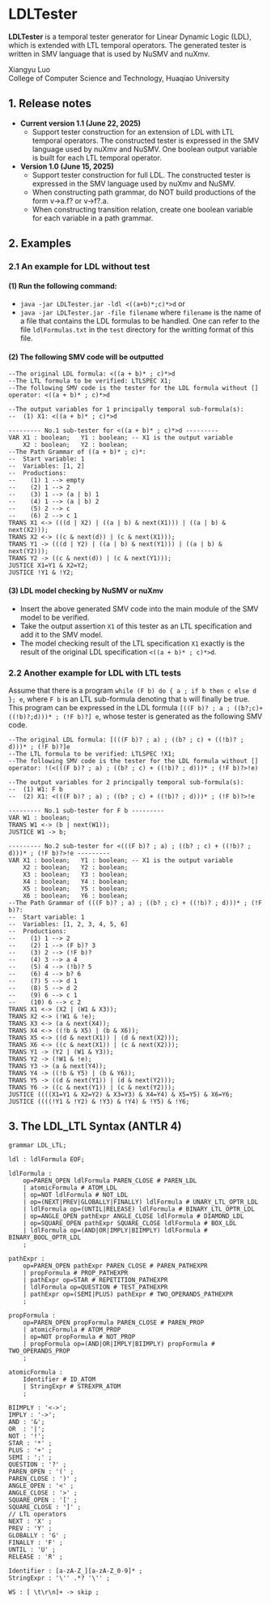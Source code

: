# LDLTester

**LDLTester** is a temporal tester generator for Linear Dynamic Logic (LDL), which is extended with LTL temporal operators. The generated tester is written in SMV language that is used by NuSMV and nuXmv.

Xiangyu Luo  
College of Computer Science and Technology, Huaqiao University

## 1. Release notes

- **Current version 1.1 (June 22, 2025)**
  - Support tester construction for an extension of LDL with LTL temporal operators. The constructed tester is expressed in the SMV language used by nuXmv and NuSMV. One boolean output variable is built for each LTL temporal operator.
- **Version 1.0 (June 15, 2025)**
  - Support tester construction for full LDL. The constructed tester is expressed in the SMV language used by nuXmv and NuSMV.
  - When constructing path grammar, do NOT build productions of the form v->a.f? or v->f?.a. 
  - When constructing transition relation, create one boolean variable for each variable in a path grammar.

## 2. Examples
### 2.1 An example for LDL without test
#### (1) Run the following command:  
- `java -jar LDLTester.jar -ldl <((a+b)*;c)*>d` or
- `java -jar LDLTester.jar -file filename` where `filename` is the name of a file that contains the LDL formulas to be handled. One can refer to the file `ldlFormulas.txt` in the `test` directory for the writting format of this file.

#### (2) The following SMV code will be outputted
```
--The original LDL formula: <((a + b)* ; c)*>d
--The LTL formula to be verified: LTLSPEC X1;
--The following SMV code is the tester for the LDL formula without [] operator: <((a + b)* ; c)*>d

--The output variables for 1 principally temporal sub-formula(s):
--  (1) X1: <((a + b)* ; c)*>d

--------- No.1 sub-tester for <((a + b)* ; c)*>d ---------
VAR X1 : boolean;	Y1 : boolean; -- X1 is the output variable
    X2 : boolean;	Y2 : boolean;
--The Path Grammar of ((a + b)* ; c)*:
--  Start variable: 1
--  Variables: [1, 2]
--  Productions:
--    (1) 1 --> empty
--    (2) 1 --> 2
--    (3) 1 --> (a | b) 1
--    (4) 1 --> (a | b) 2
--    (5) 2 --> c
--    (6) 2 --> c 1
TRANS X1 <-> (((d | X2) | ((a | b) & next(X1))) | ((a | b) & next(X2)));
TRANS X2 <-> ((c & next(d)) | (c & next(X1)));
TRANS Y1 -> (((d | Y2) | ((a | b) & next(Y1))) | ((a | b) & next(Y2)));
TRANS Y2 -> ((c & next(d)) | (c & next(Y1)));
JUSTICE X1=Y1 & X2=Y2;
JUSTICE !Y1 & !Y2;
```
#### (3) LDL model checking by NuSMV or nuXmv

- Insert the above generated SMV code into the main module of the SMV model to be verified. 
- Take the output assertion `X1` of this tester as an LTL specification and add it to the SMV model. 
- The model checking result of the LTL specification `X1` exactly is the result of the original LDL specification `<((a + b)* ; c)*>d`.


### 2.2 Another example for LDL with LTL tests

Assume that there is a program `while (F b) do { a ; if b then c else d }; e`, where `F b` is an LTL sub-formula denoting that `b` will finally be true. This program can be expressed in the LDL formula `[((F b)? ; a ; ((b?;c)+((!b)?;d)))* ; (!F b)?] e`, whose tester is generated as the following SMV code.

```
--The original LDL formula: [(((F b)? ; a) ; ((b? ; c) + ((!b)? ; d)))* ; (!F b)?]e
--The LTL formula to be verified: LTLSPEC !X1;
--The following SMV code is the tester for the LDL formula without [] operator: !(<(((F b)? ; a) ; ((b? ; c) + ((!b)? ; d)))* ; (!F b)?>!e)

--The output variables for 2 principally temporal sub-formula(s):
--  (1) W1: F b
--  (2) X1: <(((F b)? ; a) ; ((b? ; c) + ((!b)? ; d)))* ; (!F b)?>!e

--------- No.1 sub-tester for F b ---------
VAR W1 : boolean;
TRANS W1 <-> (b | next(W1));
JUSTICE W1 -> b;

--------- No.2 sub-tester for <(((F b)? ; a) ; ((b? ; c) + ((!b)? ; d)))* ; (!F b)?>!e ---------
VAR X1 : boolean;	Y1 : boolean; -- X1 is the output variable
    X2 : boolean;	Y2 : boolean;
    X3 : boolean;	Y3 : boolean;
    X4 : boolean;	Y4 : boolean;
    X5 : boolean;	Y5 : boolean;
    X6 : boolean;	Y6 : boolean;
--The Path Grammar of (((F b)? ; a) ; ((b? ; c) + ((!b)? ; d)))* ; (!F b)?:
--  Start variable: 1
--  Variables: [1, 2, 3, 4, 5, 6]
--  Productions:
--    (1) 1 --> 2
--    (2) 1 --> (F b)? 3
--    (3) 2 --> (!F b)?
--    (4) 3 --> a 4
--    (5) 4 --> (!b)? 5
--    (6) 4 --> b? 6
--    (7) 5 --> d 1
--    (8) 5 --> d 2
--    (9) 6 --> c 1
--    (10) 6 --> c 2
TRANS X1 <-> (X2 | (W1 & X3));
TRANS X2 <-> (!W1 & !e);
TRANS X3 <-> (a & next(X4));
TRANS X4 <-> ((!b & X5) | (b & X6));
TRANS X5 <-> ((d & next(X1)) | (d & next(X2)));
TRANS X6 <-> ((c & next(X1)) | (c & next(X2)));
TRANS Y1 -> (Y2 | (W1 & Y3));
TRANS Y2 -> (!W1 & !e);
TRANS Y3 -> (a & next(Y4));
TRANS Y4 -> ((!b & Y5) | (b & Y6));
TRANS Y5 -> ((d & next(Y1)) | (d & next(Y2)));
TRANS Y6 -> ((c & next(Y1)) | (c & next(Y2)));
JUSTICE ((((X1=Y1 & X2=Y2) & X3=Y3) & X4=Y4) & X5=Y5) & X6=Y6;
JUSTICE ((((!Y1 & !Y2) & !Y3) & !Y4) & !Y5) & !Y6;
```

## 3. The LDL_LTL Syntax (ANTLR 4)
```antlrv4
grammar LDL_LTL;

ldl : ldlFormula EOF;

ldlFormula :
    op=PAREN_OPEN ldlFormula PAREN_CLOSE # PAREN_LDL
    | atomicFormula # ATOM_LDL
    | op=NOT ldlFormula # NOT_LDL
    | op=(NEXT|PREV|GLOBALLY|FINALLY) ldlFormula # UNARY_LTL_OPTR_LDL
    | ldlFormula op=(UNTIL|RELEASE) ldlFormula # BINARY_LTL_OPTR_LDL
    | op=ANGLE_OPEN pathExpr ANGLE_CLOSE ldlFormula # DIAMOND_LDL
    | op=SQUARE_OPEN pathExpr SQUARE_CLOSE ldlFormula # BOX_LDL
    | ldlFormula op=(AND|OR|IMPLY|BIIMPLY) ldlFormula # BINARY_BOOL_OPTR_LDL
    ;

pathExpr :
    op=PAREN_OPEN pathExpr PAREN_CLOSE # PAREN_PATHEXPR
    | propFormula # PROP_PATHEXPR
    | pathExpr op=STAR # REPETITION_PATHEXPR
    | ldlFormula op=QUESTION # TEST_PATHEXPR
    | pathExpr op=(SEMI|PLUS) pathExpr # TWO_OPERANDS_PATHEXPR
    ;

propFormula :
    op=PAREN_OPEN propFormula PAREN_CLOSE # PAREN_PROP
    | atomicFormula # ATOM_PROP
    | op=NOT propFormula # NOT_PROP
    | propFormula op=(AND|OR|IMPLY|BIIMPLY) propFormula # TWO_OPERANDS_PROP
    ;

atomicFormula :
    Identifier # ID_ATOM
    | StringExpr # STREXPR_ATOM
    ;

BIIMPLY : '<->';
IMPLY : '->';
AND : '&';
OR  : '|';
NOT : '!';
STAR : '*' ;
PLUS : '+' ;
SEMI : ';' ;
QUESTION : '?' ;
PAREN_OPEN : '(' ;
PAREN_CLOSE : ')' ;
ANGLE_OPEN : '<' ;
ANGLE_CLOSE : '>' ;
SQUARE_OPEN : '[' ;
SQUARE_CLOSE : ']' ;
// LTL operators
NEXT : 'X' ;
PREV : 'Y' ;
GLOBALLY : 'G' ;
FINALLY : 'F' ;
UNTIL : 'U' ;
RELEASE : 'R' ;

Identifier : [a-zA-Z_][a-zA-Z_0-9]* ;
StringExpr : '\'' .*? '\'' ;

WS : [ \t\r\n]+ -> skip ;
```
